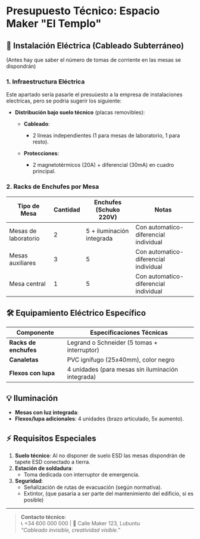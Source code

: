 # Presupuesto Técnico: Espacio Maker "El Templo"

## 🔌 **Instalación Eléctrica (Cableado Subterráneo)**
 (Antes hay que saber el número de tomas de corriente en las mesas se dispondrán)
### 1. **Infraestructura Eléctrica**
Este apartado sería pasarle el presuùesto a la empresa de instalaciones electricas, pero se podria sugerir los siguiente:
- **Distribución bajo suelo técnico** (placas removibles):
  - **Cableado**: 
    - 2 líneas independientes (1 para mesas de laboratorio, 1 para resto).
    
  - **Protecciones**:
    - 2 magnetotérmicos (20A) + diferencial (30mA) en cuadro principal.

### 2. **Racks de Enchufes por Mesa**
| Tipo de Mesa       | Cantidad | Enchufes (Schuko 220V) | Notas                     |
|--------------------|----------|------------------------|---------------------------|
| Mesas de laboratorio | 2        | 5 + iluminación integrada | Con automatico-diferencial individual |
| Mesas auxiliares    | 3        | 5                       |Con automatico-diferencial individual   |
| Mesa central        | 1        | 5                       | Con automatico-diferencial individual     |

## 🛠️ **Equipamiento Eléctrico Específico**
| Componente          | Especificaciones Técnicas                          |
|---------------------|---------------------------------------------------|
| **Racks de enchufes** | Legrand o Schneider (5 tomas + interruptor)       |
| **Canaletas**        | PVC ignífugo (25x40mm), color negro               |
| **Flexos con lupa**  | 4 unidades (para mesas sin iluminación integrada) |

## 💡 **Iluminación**
- **Mesas con luz integrada**: 
- **Flexos/lupa adicionales**: 4 unidades (brazo articulado, 5x aumento).

## ⚡ **Requisitos Especiales**
1. **Suelo técnico**: 
   Al no disponer de suelo ESD las mesas dispondrán de tapete ESD conectado a tierra.
2. **Estación de soldadura**:
   - Toma dedicada con interruptor de emergencia.
3. **Seguridad**:
   - Señalización de rutas de evacuación (según normativa).
   - Extintor, (que pasaria a ser parte del mantenimiento del edificio, si es posible)



---

> **Contacto técnico**:  
> 📞 +34 600 000 000 | 🏢 Calle Maker 123, Lubuntu  
> *"Cableado invisible, creatividad visible."*
